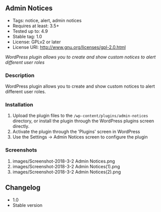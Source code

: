 ## Admin Notices

* Tags: notice, alert, admin notices
* Requires at least: 3.5+
* Tested up to: 4.9
* Stable tag: 1.0
* License: GPLv2 or later
* License URI: http://www.gnu.org/licenses/gpl-2.0.html

_WordPress plugin allows you to create and show custom notices to alert different user roles_

### Description

WordPress plugin allows you to create and show custom notices to alert different user roles.

### Installation

1. Upload the plugin files to the `/wp-content/plugins/admin-notices` directory, or install the plugin through the WordPress plugins screen directly.
2. Activate the plugin through the 'Plugins' screen in WordPress
3. Use the Settings -> Admin Notices screen to configure the plugin
 
### Screenshots

1. images/Screenshot-2018-3-2 Admin Notices.png
2. images/Screenshot-2018-3-2 Admin Notices(1).png
3. images/Screenshot-2018-3-2 Admin Notices(2).png

## Changelog 

* 1.0
* Stable version
